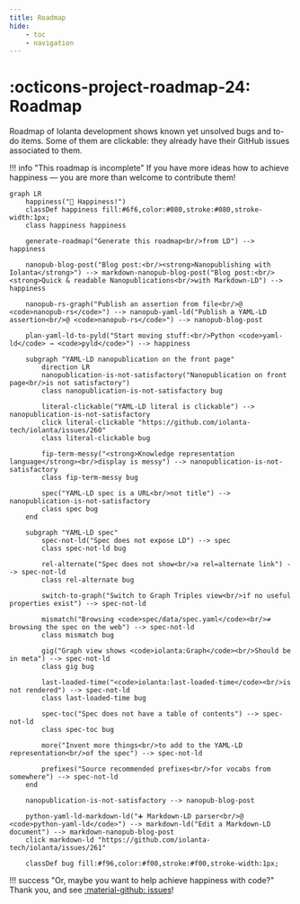 ```yaml
---
title: Roadmap
hide:
    - toc
    - navigation
---
```


# :octicons-project-roadmap-24: Roadmap

Roadmap of Iolanta development shows known yet unsolved bugs and to-do items. Some of them are clickable: they already have their GitHub issues associated to them.

!!! info "This roadmap is incomplete"
    If you have more ideas how to achieve happiness — you are more than welcome to contribute them!    

```mermaid
graph LR
    happiness("🚀 Happiness!")
    classDef happiness fill:#6f6,color:#080,stroke:#080,stroke-width:1px;
    class happiness happiness
    
    generate-roadmap("Generate this roadmap<br/>from LD") --> happiness
    
    nanopub-blog-post("Blog post:<br/><strong>Nanopublishing with Iolanta</strong>") --> markdown-nanopub-blog-post("Blog post:<br/><strong>Quick & readable Nanopublications<br/>with Markdown-LD") --> happiness
    
    nanopub-rs-graph("Publish an assertion from file<br/>@ <code>nanopub-rs</code>") --> nanopub-yaml-ld("Publish a YAML-LD assertion<br/>@ <code>nanopub-rs</code>") --> nanopub-blog-post
    
    plan-yaml-ld-to-pyld("Start moving stuff:<br/>Python <code>yaml-ld</code> → <code>pyld</code>") --> happiness
    
    subgraph "YAML-LD nanopublication on the front page"
        direction LR
        nanopublication-is-not-satisfactory("Nanopublication on front page<br/>is not satisfactory")
        class nanopublication-is-not-satisfactory bug
        
        literal-clickable("YAML-LD literal is clickable") --> nanopublication-is-not-satisfactory
        click literal-clickable "https://github.com/iolanta-tech/iolanta/issues/260"
        class literal-clickable bug
        
        fip-term-messy("<strong>Knowledge representation language</strong><br/>display is messy") --> nanopublication-is-not-satisfactory
        class fip-term-messy bug
        
        spec("YAML-LD spec is a URL<br/>not title") --> nanopublication-is-not-satisfactory
        class spec bug
    end
    
    subgraph "YAML-LD spec"
        spec-not-ld("Spec does not expose LD") --> spec
        class spec-not-ld bug

        rel-alternate("Spec does not show<br/>a rel=alternate link") --> spec-not-ld
        class rel-alternate bug
        
        switch-to-graph("Switch to Graph Triples view<br/>if no useful properties exist") --> spec-not-ld
        
        mismatch("Browsing <code>spec/data/spec.yaml</code><br/>≠ browsing the spec on the web") --> spec-not-ld
        class mismatch bug

        gig("Graph view shows <code>iolanta:Graph</code><br/>Should be in meta") --> spec-not-ld
        class gig bug
        
        last-loaded-time("<code>iolanta:last-loaded-time</code><br/>is not rendered") --> spec-not-ld
        class last-loaded-time bug
        
        spec-toc("Spec does not have a table of contents") --> spec-not-ld
        class spec-toc bug
        
        more("Invent more things<br/>to add to the YAML-LD representation<br/>of the spec") --> spec-not-ld
        
        prefixes("Source recommended prefixes<br/>for vocabs from somewhere") --> spec-not-ld
    end
    
    nanopublication-is-not-satisfactory --> nanopub-blog-post
    
    python-yaml-ld-markdown-ld("➕ Markdown-LD parser<br/>@ <code>python-yaml-ld</code>") --> markdown-ld("Edit a Markdown-LD document") --> markdown-nanopub-blog-post
    click markdown-ld "https://github.com/iolanta-tech/iolanta/issues/261"
        
    classDef bug fill:#f96,color:#f00,stroke:#f00,stroke-width:1px;
```

!!! success "Or, maybe you want to help achieve happiness with code?"
    Thank you, and see [:material-github: issues](https://github.com/iolanta-tech/iolanta/issues)!
